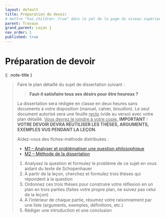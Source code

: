 ```yaml
---
layout: default
title: Préparation de devoir
# mettre "has_children: true" dans le yml de la page du niveau supérieur
parent: Travaux
grand_parent: Leçon 1
nav_order: 1
published: true
---
```

# Préparation de devoir

{: .note-title }
> Faire le plan détaillé du sujet de dissertation suivant :
>
>> **Faut-il satisfaire tous ses désirs pour être heureux ?**
>
> La dissertation sera rédigée en classe en deux heures sans documents à votre disposition (manuel, cahier, brouillon).
> Le seul document autorisé sera une feuille <u>recto</u> (vide au verso) avec votre plan détaillé. <u>Vous devrez le joindre à votre copie.</u>
> **IMPORTANT : VOTRE DEVOIR DEVRA RÉUTILISER LES THÈSES, ARGUMENTS, EXEMPLES VUS PENDANT LA LEÇON.**  
>
> Aidez-vous des fiches-méthode distribuées :
> - [M1 – Analyser et problématiser une question philosophique](../Methode%201/M1-3.html) 
> - [M2 – Méthode de la dissertation](../methode%202/m2.html)
>
>1.	Analysez la question et formulez le problème de ce sujet en vous aidant du texte de Schopenhauer 
>2.	À partir de la leçon, cherchez et formulez trois thèses qui répondent à la question
>3.	Ordonnez ces trois thèses pour construire votre réflexion en un plan en trois parties (faites votre propre plan, ne suivez pas celui de la leçon)
>4.	A l’intérieur de chaque partie, résumez votre raisonnement par une liste (arguments, exemples, définitions, etc.)
>5.	Rédiger une introduction et une conclusion